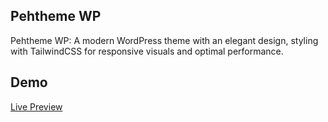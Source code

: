 ## Pehtheme WP

Pehtheme WP: A modern WordPress theme with an elegant design, styling with TailwindCSS for responsive visuals and optimal performance.

## Demo

[Live Preview](https://pehtheme-wp.gui.my.id/)